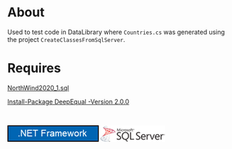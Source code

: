 ﻿# About

Used to test code in DataLibrary where `Countries.cs` was generated using the project `CreateClassesFromSqlServer`.

# Requires

[NorthWind2020_1.sql](https://gist.github.com/karenpayneoregon/40a6e1158ff29819286a39b7f1ed1ae8)

[Install-Package DeepEqual -Version 2.0.0](https://www.nuget.org/packages/DeepEqual/2.0.0?_src=template)

</br>

![Net Versions](../assets/NetVersions.png)![Sql Server1](../assets/sql-server1.png)